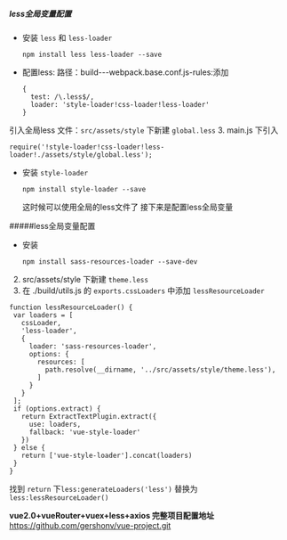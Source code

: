 ##### less全局变量配置

* 安装 `less` 和 `less-loader`
  ```
  npm install less less-loader --save
  ```

* 配置less: 路径：build---webpack.base.conf.js-rules:添加
  ```
  {
    test: /\.less$/,
    loader: 'style-loader!css-loader!less-loader'
  }
  ```
引入全局less 文件：`src/assets/style`  下新建 `global.less`
3. main.js 下引入
  ```
  require('!style-loader!css-loader!less-loader!./assets/style/global.less');
  ```

* 安装  `style-loader`
  ```
  npm install style-loader --save
  ```
    这时候可以使用全局的less文件了 接下来是配置less全局变量

#####less全局变量配置

* 安装

  ```
  npm install sass-resources-loader --save-dev
  ```

2. src\/assets\/style 下新建 `theme.less`
3. 在 .\/build\/utils.js 的 `exports.cssLoaders` 中添加 `lessResourceLoader`
  ```
  function lessResourceLoader() {
   var loaders = [
     cssLoader,
     'less-loader',
     {
       loader: 'sass-resources-loader',
       options: {
         resources: [
           path.resolve(__dirname, '../src/assets/style/theme.less'),
         ]
       }
     }
   ];
   if (options.extract) {
     return ExtractTextPlugin.extract({
       use: loaders,
       fallback: 'vue-style-loader'
     })
   } else {
     return ['vue-style-loader'].concat(loaders)
   }
  }
  ```

  找到  `return` 下`less:generateLoaders('less')`  替换为`less:lessResourceLoader()`


**vue2.0+vueRouter+vuex+less+axios 完整项目配置地址** [https:\/\/github.com\/gershonv\/vue-project.git](https://github.com/gershonv/vue-project.git)

